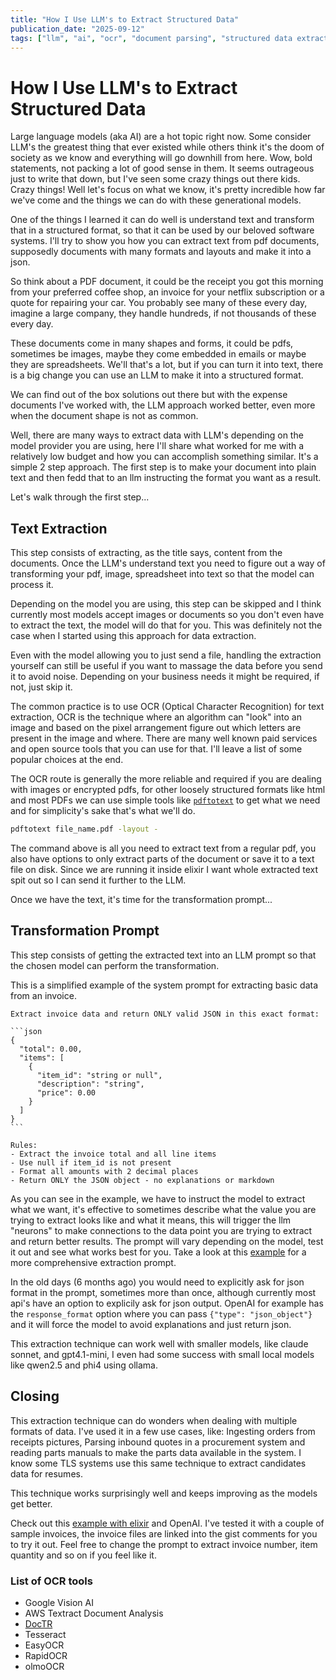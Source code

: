 ```yaml
---
title: "How I Use LLM's to Extract Structured Data"
publication_date: "2025-09-12"
tags: ["llm", "ai", "ocr", "document parsing", "structured data extraction"]
---
```

# How I Use LLM's to Extract Structured Data

Large language models (aka AI) are a hot topic right now. Some consider LLM's the greatest thing that ever existed while others think it's the doom of society as we know and everything will go downhill from here. Wow, bold statements, not packing a lot of good sense in them. It seems outrageous just to write that down, but I've seen some crazy things out there kids. Crazy things! Well let's focus on what we know, it's pretty incredible how far we've come and the things we can do with these generational models.

One of the things I learned it can do well is understand text and transform that in a structured format, so that it can be used by our beloved software systems. I'll try to show you how you can extract text from pdf documents, supposedly documents with many formats and layouts and make it into a json.

So think about a PDF document, it could be the receipt you got this morning from your preferred coffee shop, an invoice for your netflix subscription or a quote for repairing your car. You probably see many of these every day, imagine a large company, they handle hundreds, if not thousands of these every day.

These documents come in many shapes and forms, it could be pdfs, sometimes be images, maybe they come embedded in emails or maybe they are spreadsheets. We'll that's a lot, but if you can turn it into text, there is a big change you can use an LLM to make it into a structured format.

We can find out of the box solutions out there but with the expense documents I've worked with, the LLM approach worked better, even more when the document shape is not as common.

Well, there are many ways to extract data with LLM's depending on the model provider you are using, here I'll share what worked for me with a relatively low budget and how you can accomplish something similar. It's a simple 2 step approach. The first step is to make your document into plain text and then fedd that to an llm instructing the format you want as a result.

Let's walk through the first step...

## Text Extraction

This step consists of extracting, as the title says, content from the documents. Once the LLM's understand text you need to figure out a way of transforming your pdf, image, spreadsheet into text so that the model can process it.

Depending on the model you are using, this step can be skipped and I think currently most models accept images or documents so you don't even have to extract the text, the model will do that for you. This was definitely not the case when I started using this approach for data extraction.

Even with the model allowing you to just send a file, handling the extraction yourself can still be useful if you want to massage the data before you send it to avoid noise. Depending on your business needs it might be required, if not, just skip it.

The common practice is to use OCR (Optical Character Recognition) for text extraction, OCR is the technique where an algorithm can "look" into an image and based on the pixel arrangement figure out which letters are present in the image and where. There are many well known paid services and open source tools that you can use for that. I'll leave a list of some popular choices at the end.

The OCR route is generally the more reliable and required if you are dealing with images or encrypted pdfs, for other loosely structured formats like html and most PDFs we can use simple tools like [`pdftotext`](https://www.xpdfreader.com/pdftotext-man.html) to get what we need and for simplicity's sake that's what we'll do. 

```bash
pdftotext file_name.pdf -layout -
```

The command above is all you need to extract text from a regular pdf, you also have options to only extract parts of  the  document or save it to a text file on disk. Since we are running it inside elixir I want whole extracted text spit out so I can send it further to the LLM.

Once we have the text, it's time for the transformation prompt...

## Transformation Prompt

This step consists of getting the extracted text into an LLM prompt so that the chosen model can perform the transformation.

This is a simplified example of the system prompt for extracting basic data from an invoice.
````
Extract invoice data and return ONLY valid JSON in this exact format:

```json
{
  "total": 0.00,
  "items": [
    {
      "item_id": "string or null",
      "description": "string",
      "price": 0.00
    }
  ]
}
```

Rules:
- Extract the invoice total and all line items
- Use null if item_id is not present
- Format all amounts with 2 decimal places
- Return ONLY the JSON object - no explanations or markdown
````

As you can see in the example, we have to instruct the model to extract what we want, it's effective to sometimes describe what the value you are trying to extract looks like and what it means, this will trigger the llm "neurons" to make connections to the data point you are trying to extract and return better results. The prompt will vary depending on the model, test it out and see what works best for you. Take a look at this [example](/public/articles/structured-data-extraction-llms/prompt.txt) for a more comprehensive extraction prompt.

In the old days (6 months ago) you would need to explicitly ask for json format in the prompt, sometimes more than once, although currently most api's have an option to explicily ask for json output. OpenAI for example has the `response_format` option where you can pass `{"type": "json_object"}` and it will force the model to avoid explanations and just return json.

This extraction technique can work well with smaller models, like claude sonnet, and gpt4.1-mini, I even had some success with small local models like qwen2.5 and phi4 using ollama.

## Closing

This extraction technique can do wonders when dealing with multiple formats of data. I've used it in a few use cases, like: Ingesting orders from receipts pictures, Parsing inbound quotes in a procurement system and reading parts manuals to make the parts data available in the system. I know some TLS systems use this same technique to extract candidates data for resumes.

This technique works surprisingly well and keeps improving as the models get better.

Check out this [example with elixir](https://gist.github.com/robsonperassoli/cc1ed743a99132f1b42ee5dbfd0b05a9) and OpenAI. I've tested it with a couple of sample invoices, the invoice files are linked into the gist comments for you to try it out. Feel free to change the prompt to extract invoice number, item quantity and so on if you feel like it.

### List of OCR tools

- Google Vision AI
- AWS Textract Document Analysis
- [DocTR](https://github.com/mindee/doctr)
- Tesseract
- EasyOCR
- RapidOCR
- olmoOCR

